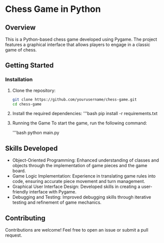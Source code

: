 # Chess Game in Python

## Overview

This is a Python-based chess game developed using Pygame. The project features a graphical interface that allows players to engage in a classic game of chess. 

## Getting Started

### Installation

1. Clone the repository:
   ```bash
   git clone https://github.com/yourusername/chess-game.git
   cd chess-game

2. Install the required dependencies:
    '''bash
    pip install -r requirements.txt

3. Running the Game
To start the game, run the following command:

    '''bash
    python main.py

## Skills Developed
- Object-Oriented Programming: Enhanced understanding of classes and objects through the implementation of game pieces and the game board.
- Game Logic Implementation: Experience in translating game rules into code, ensuring accurate piece movement and turn management.
- Graphical User Interface Design: Developed skills in creating a user-friendly interface with Pygame.
- Debugging and Testing: Improved debugging skills through iterative testing and refinement of game mechanics.

## Contributing
Contributions are welcome! Feel free to open an issue or submit a pull request.